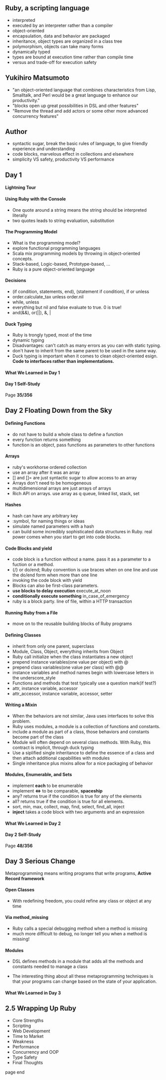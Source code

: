 ## Ruby, a scripting language
* interpreted
 * executed by an interpreter rather than a compiler
* object-oriented
 * encapsulation, data and behavior are packaged
 * inheritance, object types are organized in a class tree
 * polymorphism, objects can take many forms
* dynamically typed
 * types are bound at execution time rather than compile time
 * versus and trade-off for execution safety

## Yukihiro Matsumoto
* "an object-oriented language that combines characteristics from Lisp, Smalltalk, and Perl would be a great language to enhance our productivity."
* "blocks open up great possibilities in DSL and other features"
* "Remove the thread and add actors  or some other more advanced concurrency features"

## Author
* syntactic sugar, break the basic rules of language, to give friendly experience and understanding
* code blocks, marvelous effect in collections and elsewhere
* simplicity VS safety, productivity VS performance

## Day 1

#### Lightning Tour

#### Using Ruby with the Console
* One quote around a string means the string should be interpreted literally
* two quotes leads to string evaluation, substitution

#### The Programming Model
* What is the programming model?
* explore functional programming languages
* Scala mix programming models by throwing in object-oriented concepts.
* Stack-based, Logic-based, Prototype-based, ...
* Ruby is a pure object-oriented language

#### Decisions
* (if condition, statements, end), (statement if condition), if or unless
 * order.calculate_tax unless order.nil
* while, unless
* everything but nil and false evaluate to true. 0 is true!
* and(&&), or(||), &, |

#### Duck Typing
* Ruby is trongly typed, most of the time
* dynamic typing
 * Disadvantages: can't catch as many errors as you can with static typing.
 * don't have to inherit from the same parent to be used in the same way. 
* Duck typing is important when it comes to clean object-oriented esign. **Code to interfaces rather than implementations.**

#### What We Learned in Day 1

#### Day 1 Self-Study

Page **35/356**

## Day 2 Floating Down from the Sky

#### Defining Functions
* do not have to build a whole class to define a function
* every function returns something
* function is an object, pass functions as parameters to other functions

#### Arrays
 * ruby's workhorse ordered collection
 * use an array after it was an array
 * [] and []= are just syntactic sugar to allow access to an array
 * Arrays don't need to be homogeneous
 * multidimensional arrays are just arrays of arrays
 * Rich API on arrays. use array as q queue, linked list, stack, set

#### Hashes
 * hash can have any arbitrary key
 * :symbol, for naming things or ideas
 * simulate named parameters with a hash
 * can build some incredibly sophisticated data structures in Ruby. real power comes when you start to get into code blocks.

#### Code Blocks and yield
 * code block is a function without a name. pass it as a parameter to a fuction or a method.
 * {/} or do/end; Ruby convention is use braces when on one line and use the do/end form when more than one line
 * invoking the code block with yield
 * Blocks can also be first-class parameters. 
 * **use blocks to delay execution** execute_at_noon
 * **conditionally execute something** in_case_of_emergency
 * ruby is a block party. line of file, within a HTTP transaction

#### Running Ruby from a File
* move on to the reusable building blocks of Ruby programs

#### Defining Classes
* inherit from only one parent, superclass
* Module, Class, Object, everything inherits from Object
* Ruby call initialize when the class instantiates a new object
* prepend instance variables(one value per object) with @
* prepend class variables(one value per class) with @@
* instance variables and method names begin with lowercase letters in the underscore_style
* Functions and methods that test typically use a question mark(if test?)
* attr, instance variable, accessor
* attr_accessor, instance variable, accessor, setter

#### Writing a Mixin
* When the behaviors are not similar, Java uses interfaces to solve this problem.
* Ruby uses modules, a module is a collection of functions and constants.
* include a module as part of a class, those behaviors and constants become part of the class
* Module will often depend on several class methods. With Ruby, this contract is implicit, through duck typing
* Use a siplified single inheritance to define the essence of a class and then attach additional capabilities with modules
* Single inheritance plus mixins allow for a nice packaging of behavior

#### Modules, Enumerable, and Sets
* implement **each** to be enumerable
* implement **<=>** to be comparable, **spaceship**
* any? returns true if the condition is true for any of the elements
* all? returns true if the condition is true for all elements.
* sort, min, max, collect, map, find, select, find_all, inject
* **inject** takes a code block with two arguments and an expression

#### What We Learned in Day 2

#### Day 2 Self-Study
Page **48/356**

## Day 3 Serious Change

Metaprogramming means writing programs that write programs, 
**Active Record framework**


#### Open Classes
* With redefining freedom, you could refine any class or object at any time

#### Via method_missing
* Ruby calls a special debugging method when a method is missing
* much more difficult to debug, no longer tell you when a method is missing!

#### Modules
* DSL defines methods in a module that adds all the methods and constants needed to manage a class

- The interesting thing about all these metaprogramming techniques is that your programs can change based on the state of your application.

#### What We Learned in Day 3

## 2.5 Wrapping Up Ruby

* Core Strengths
* Scripting
* Web Development
* Time to Market
* Weakness
* Performance
* Concurrency and OOP
* Type Safety
* Final Thoughts
 





page end
